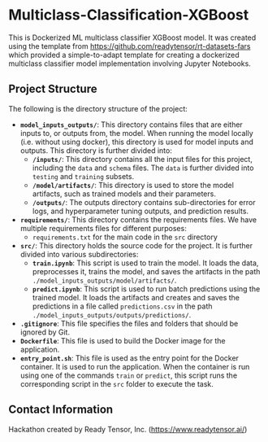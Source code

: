 # Multiclass-Classification-XGBoost

This is Dockerized ML multiclass classifier XGBoost model. It was created using the template from https://github.com/readytensor/rt-datasets-fars which provided a simple-to-adapt template for creating a dockerized multiclass classifier model implementation involving Jupyter Notebooks.

## Project Structure

The following is the directory structure of the project:

- **`model_inputs_outputs/`**: This directory contains files that are either inputs to, or outputs from, the model. When running the model locally (i.e. without using docker), this directory is used for model inputs and outputs. This directory is further divided into:
  - **`/inputs/`**: This directory contains all the input files for this project, including the `data` and `schema` files. The `data` is further divided into `testing` and `training` subsets.
  - **`/model/artifacts/`**: This directory is used to store the model artifacts, such as trained models and their parameters.
  - **`/outputs/`**: The outputs directory contains sub-directories for error logs, and hyperparameter tuning outputs, and prediction results.
- **`requirements/`**: This directory contains the requirements files. We have multiple requirements files for different purposes:
  - `requirements.txt` for the main code in the `src` directory
- **`src/`**: This directory holds the source code for the project. It is further divided into various subdirectories:
  - **`train.ipynb`**: This script is used to train the model. It loads the data, preprocesses it, trains the model, and saves the artifacts in the path `./model_inputs_outputs/model/artifacts/`.
  - **`predict.ipynb`**: This script is used to run batch predictions using the trained model. It loads the artifacts and creates and saves the predictions in a file called `predictions.csv` in the path `./model_inputs_outputs/outputs/predictions/`.
- **`.gitignore`**: This file specifies the files and folders that should be ignored by Git.
- **`Dockerfile`**: This file is used to build the Docker image for the application.
- **`entry_point.sh`**: This file is used as the entry point for the Docker container. It is used to run the application. When the container is run using one of the commands `train` or `predict`, this script runs the corresponding script in the `src` folder to execute the task.

## Contact Information

Hackathon created by Ready Tensor, Inc. (https://www.readytensor.ai/)
